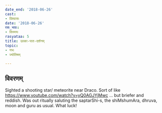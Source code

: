 ```yaml
---
date_end: '2018-06-26'
cast:
- विश्वासः
date: '2018-06-26'
रसः_भावः:
- विस्मयः
rasyataa: 5
title: उल्का-पात-दर्शनम्
topic:
- नभः
- ज्योतिषम्

---
```


## विवरणम्
Sighted a shooting star/ meteorite near Draco. Sort of like https://www.youtube.com/watch?v=yQ0AGJYjMwc … but briefer and reddish. Was out ritually saluting the saptarShi-s, the shiMshumAra, dhruva, moon and guru as usual.
What luck!

